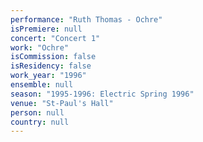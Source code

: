 ```yaml
---
performance: "Ruth Thomas - Ochre"
isPremiere: null
concert: "Concert 1"
work: "Ochre"
isCommission: false
isResidency: false
work_year: "1996"
ensemble: null
season: "1995-1996: Electric Spring 1996"
venue: "St-Paul's Hall"
person: null
country: null
---
```



